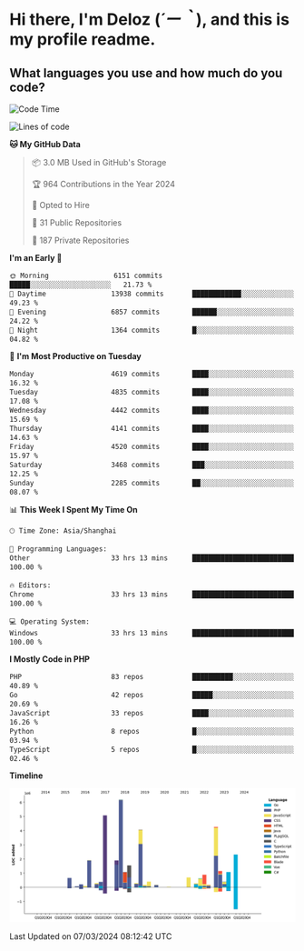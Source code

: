 # **Hi there, I'm Deloz (*´ー｀*), and this is my profile readme.**

## **What languages you use and how much do you code?**

<!--START_SECTION:waka-->
![Code Time](http://img.shields.io/badge/Code%20Time-3%2C414%20hrs%2049%20mins-blue)

![Lines of code](https://img.shields.io/badge/From%20Hello%20World%20I%27ve%20Written-36.2%20million%20lines%20of%20code-blue)

**🐱 My GitHub Data** 

> 📦 3.0 MB Used in GitHub's Storage 
 > 
> 🏆 964 Contributions in the Year 2024
 > 
> 💼 Opted to Hire
 > 
> 📜 31 Public Repositories 
 > 
> 🔑 187 Private Repositories 
 > 
**I'm an Early 🐤** 

```text
🌞 Morning                6151 commits        █████░░░░░░░░░░░░░░░░░░░░   21.73 % 
🌆 Daytime                13938 commits       ████████████░░░░░░░░░░░░░   49.23 % 
🌃 Evening                6857 commits        ██████░░░░░░░░░░░░░░░░░░░   24.22 % 
🌙 Night                  1364 commits        █░░░░░░░░░░░░░░░░░░░░░░░░   04.82 % 
```
📅 **I'm Most Productive on Tuesday** 

```text
Monday                   4619 commits        ████░░░░░░░░░░░░░░░░░░░░░   16.32 % 
Tuesday                  4835 commits        ████░░░░░░░░░░░░░░░░░░░░░   17.08 % 
Wednesday                4442 commits        ████░░░░░░░░░░░░░░░░░░░░░   15.69 % 
Thursday                 4141 commits        ████░░░░░░░░░░░░░░░░░░░░░   14.63 % 
Friday                   4520 commits        ████░░░░░░░░░░░░░░░░░░░░░   15.97 % 
Saturday                 3468 commits        ███░░░░░░░░░░░░░░░░░░░░░░   12.25 % 
Sunday                   2285 commits        ██░░░░░░░░░░░░░░░░░░░░░░░   08.07 % 
```


📊 **This Week I Spent My Time On** 

```text
🕑︎ Time Zone: Asia/Shanghai

💬 Programming Languages: 
Other                    33 hrs 13 mins      █████████████████████████   100.00 % 

🔥 Editors: 
Chrome                   33 hrs 13 mins      █████████████████████████   100.00 % 

💻 Operating System: 
Windows                  33 hrs 13 mins      █████████████████████████   100.00 % 
```

**I Mostly Code in PHP** 

```text
PHP                      83 repos            ██████████░░░░░░░░░░░░░░░   40.89 % 
Go                       42 repos            █████░░░░░░░░░░░░░░░░░░░░   20.69 % 
JavaScript               33 repos            ████░░░░░░░░░░░░░░░░░░░░░   16.26 % 
Python                   8 repos             █░░░░░░░░░░░░░░░░░░░░░░░░   03.94 % 
TypeScript               5 repos             █░░░░░░░░░░░░░░░░░░░░░░░░   02.46 % 
```



**Timeline**

![Lines of Code chart](https://raw.githubusercontent.com/deloz/deloz/main/assets/bar_graph.png)


 Last Updated on 07/03/2024 08:12:42 UTC
<!--END_SECTION:waka-->
